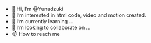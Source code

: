 - 👋 Hi, I’m @Yunadzuki
- 👀 I’m interested in html code, video and motion created.
- 🌱 I’m currently learning ...
- 💞️ I’m looking to collaborate on ...
- 📫 How to reach me 

<!---
Yunadzuki/Yunadzuki is a ✨ special ✨ repository because its `README.md` (this file) appears on your GitHub profile.
You can click the Preview link to take a look at your changes.
--->
